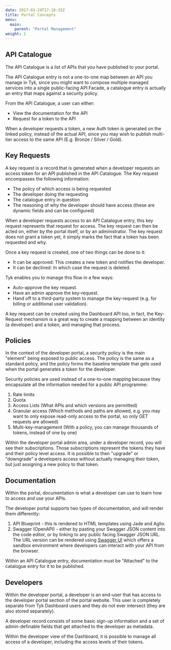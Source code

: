 ```yaml
---
date: 2017-03-24T17:10:33Z
title: Portal Concepts
menu:
  main:
    parent: "Portal Management"
weight: 1 
---
```


## <a name="api-catalogue"></a> API Catalogue

The API Catalogue is a list of APIs that you have published to your portal.

The API Catalogue entry is not a one-to-one map between an API you manage in Tyk, since you might want to compose multiple managed services into a single public-facing API Facade, a catalogue entry is actually an entry that maps against a security policy.

From the API Catalogue, a user can either:

*   View the documentation for the API
*   Request for a token to the API

When a developer requests a token, a new Auth token is generated on the linked policy, instead of the actual API, since you may wish to publish multi-tier access to the same API (E.g. Bronze / Silver / Gold).

## <a name="key-requests"></a> Key Requests

A key request is a record that is generated when a developer requests an access token for an API published in the API Catalogue. The Key request encompasses the following information:

*   The policy of which access is being requested
*   The developer doing the requesting
*   The catalogue entry in question
*   The reasoning of why the developer should have access (these are dynamic fields and can be configured)

When a developer requests access to an API Catalogue entry, this key request represents that request for access. The key request can then be acted on, either by the portal itself, or by an administrator. The key request does not grant a token yet, it simply marks the fact that a token has been requested and why.

Once a key request is created, one of two things can be done to it:

*   It can be approved: This creates a new token and notifies the developer.
*   It can be declined: In which case the request is deleted.

Tyk enables you to manage this flow in a few ways:

*   Auto-approve the key request.
*   Have an admin approve the key-request.
*   Hand off to a third-party system to manage the key-request (e.g. for billing or additional user validation).

A key request can be created using the Dashboard API too, in fact, the Key-Request mechanism is a great way to create a mapping between an identity (a developer) and a token, and managing that process.

## <a name="policies"></a> Policies

In the context of the developer portal, a security policy is the main "element" being exposed to public access. The policy is the same as a standard policy, and the policy forms the baseline template that gets used when the portal generates a token for the developer.

Security policies are used instead of a one-to-one mapping because they encapsulate all the information needed for a public API programme:

1.  Rate limits
2.  Quota
3.  Access Lists (What APIs and which versions are permitted)
4.  Granular access (Which methods and paths are allowed, e.g. you may want to only expose read-only access to the portal, so only GET requests are allowed)
5.  Multi-key-management (With a policy, you can manage thousands of tokens, instead of one by one)

Within the developer portal admin area, under a developer record, you will see their subscriptions. Those subscriptions represent the tokens they have and their policy level access. It is possible to then "upgrade" or "downgrade" a developers access without actually managing their token, but just assigning a new policy to that token.

## <a name="documentation"></a> Documentation

Within the portal, documentation is what a developer can use to learn how to access and use your APIs.

The developer portal supports two types of documentation, and will render them differently:

1.  API Blueprint - this is rendered to HTML templates using Jade and Aglio.
2.  Swagger (OpenAPI) - either by pasting your Swagger JSON content into the code editor, or by linking to any public facing Swagger JSON URL. The URL version can be rendered using [Swagger UI](https://swagger.io/tools/swagger-ui/) which offers a sandbox environment where developers can interact with your API from the browser.

Within an API Catalogue entry, documentation must be "Attached" to the catalogue entry for it to be published.

## <a name="developers"></a> Developers

Within the developer portal, a developer is an end-user that has access to the developer portal section of the portal website. This user is completely separate from Tyk Dashboard users and they do not ever intersect (they are also stored separately).

A developer record consists of some basic sign-up information and a set of admin-definable fields that get attached to the developer as metadata.

Within the developer view of the Dashboard, it is possible to manage all access of a developer, including the access levels of their tokens.






